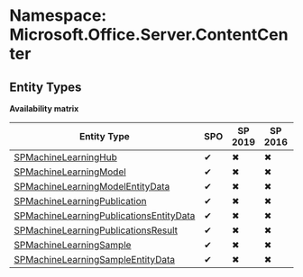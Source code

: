 # Namespace: Microsoft.Office.Server.ContentCenter
## Entity Types

**Availability matrix**

Entity Type | SPO | SP 2019 | SP 2016 | SP 2013
----------|-----|---------|---------|--------
[SPMachineLearningHub](./EntityTypes/SPMachineLearningHub) | ✔ | ✖ | ✖ | ✖
[SPMachineLearningModel](./EntityTypes/SPMachineLearningModel) | ✔ | ✖ | ✖ | ✖
[SPMachineLearningModelEntityData](./EntityTypes/SPMachineLearningModelEntityData) | ✔ | ✖ | ✖ | ✖
[SPMachineLearningPublication](./EntityTypes/SPMachineLearningPublication) | ✔ | ✖ | ✖ | ✖
[SPMachineLearningPublicationsEntityData](./EntityTypes/SPMachineLearningPublicationsEntityData) | ✔ | ✖ | ✖ | ✖
[SPMachineLearningPublicationsResult](./EntityTypes/SPMachineLearningPublicationsResult) | ✔ | ✖ | ✖ | ✖
[SPMachineLearningSample](./EntityTypes/SPMachineLearningSample) | ✔ | ✖ | ✖ | ✖
[SPMachineLearningSampleEntityData](./EntityTypes/SPMachineLearningSampleEntityData) | ✔ | ✖ | ✖ | ✖
